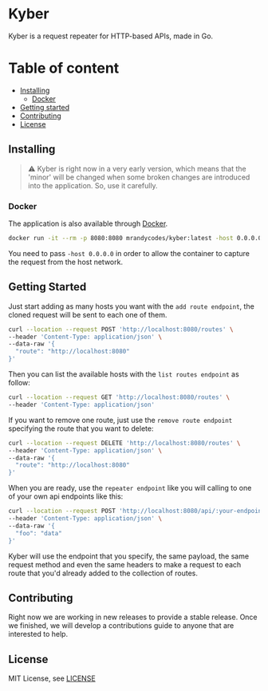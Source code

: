 # Kyber

Kyber is a request repeater for HTTP-based APIs, made in Go.

# Table of content

- [Installing](#installing)
    * [Docker](#docker)
- [Getting started](#getting-started)
- [Contributing](#contributing)
- [License](#license)

## Installing

> :warning: Kyber is right now in a very early version, which means that the 'minor' will be changed when some broken changes are introduced into the application. So, use it carefully.

### Docker

The application is also available through [Docker](https://hub.docker.com/r/mrandycodes/kyber).

```bash
docker run -it --rm -p 8080:8080 mrandycodes/kyber:latest -host 0.0.0.0
```
You need to pass `-host 0.0.0.0` in order to allow the container to capture the request from the host network.

## Getting Started

Just start adding as many hosts you want with the `add route endpoint`, the cloned request will be sent to each one of them.

```bash
curl --location --request POST 'http://localhost:8080/routes' \
--header 'Content-Type: application/json' \
--data-raw '{
  "route": "http://localhost:8080"
}'
```

Then you can list the available hosts with the `list routes endpoint` as follow:

```bash
curl --location --request GET 'http://localhost:8080/routes' \
--header 'Content-Type: application/json'
```

If you want to remove one route, just use the `remove route endpoint` specifying the route that you want to delete:

```bash
curl --location --request DELETE 'http://localhost:8080/routes' \
--header 'Content-Type: application/json' \
--data-raw '{
  "route": "http://localhost:8080"
}'
```

When you are ready, use the `repeater endpoint` like you will calling to one of your own api endpoints like this:

```bash
curl --location --request POST 'http://localhost:8080/api/:your-endpoint-here' \
--header 'Content-Type: application/json' \
--data-raw '{
  "foo": "data"
}'
```

Kyber will use the endpoint that you specify, the same payload, the same request method and even the same headers to make a request to each route that you'd already added to the collection of routes. 

## Contributing

Right now we are working in new releases to provide a stable release. Once we finished, we will develop a contributions guide to anyone that are interested to help.

## License

MIT License, see [LICENSE](https://github.com/mrandycodes/kyber/blob/main/LICENSE)